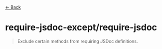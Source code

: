 [&#x2190; Back](./)
# require-jsdoc-except/require-jsdoc

> Exclude certain methods from requiring JSDoc definitions.

 

